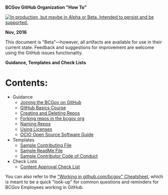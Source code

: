 **BCGov GitHub Organization "How To"**

<a rel="Delivery" href="https://github.com/BCDevExchange/docs/blob/master/discussion/projectstates.md"><img alt="In production, but maybe in Alpha or Beta. Intended to persist and be supported." style="border-width:0" src="https://assets.bcdevexchange.org/images/badges/delivery.svg" title="In production, but maybe in Alpha or Beta. Intended to persist and be supported." /></a>

**Nov, 2016**

This document is "Beta"&mdash;however, all artifacts are available for use in their current state. Feedback and suggestions for improvement are welcome using the GitHub issues functionality.

**Guidance, Templates and Check Lists**


# Contents: #

- Guidance
	- [Joining the BCGov on GitHub](Joining-the-BCGov-on-GitHub.md )
	- [GitHub Basics Course](https://github.com/blog/2245-are-you-new-around-here-introducing-an-on-demand-course-in-github-basics)
	- [Creating and Deleting Repos](Creating-And-Deleting-Repos.md)
	- [Forking repos in the bcgov org](Forking-Repos.md)
	- [Naming Repos](Naming-Repos.md)
	- [Using Licenses](using-licenses.md)
	- [OCIO Open Source Software Guide](/ref-docs/96184_Open_Source_Guideline.pdf)
- Templates
	- [Sample Contributing File](SAMPLE-CONTRIBUTING.md)
	- [Sample ReadMe File](SAMPLE-README.md)
    - [Sample Contributor Code of Conduct](SAMPLE-CODE_OF_CONDUCT.md)
- Check Lists
	- [Content Approval Check List](/ref-docs/Open-Content-Assessment-Checklist.pdf)


You can also refer to the ["Working in github.com/bcgov" Cheatsheet](Cheatsheet.md), which is meant to be a quick "look-up" for common questions and reminders for BCGov Employees working in GitHub.

